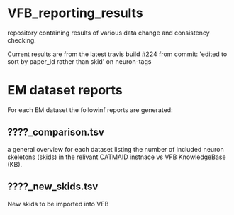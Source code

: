 # VFB_reporting_results
repository containing results of various data change and consistency checking.

 Current results are from the latest travis build #224 from commit: 'edited to sort by paper_id rather than skid' on neuron-tags


# EM dataset reports
For each EM dataset the followinf reports are generated:
## ????_comparison.tsv 
  a general overview for each dataset listing the number of included neuron skeletons (skids) in the relivant CATMAID instnace vs VFB KnowledgeBase (KB).
## ????_new_skids.tsv
  New skids to be imported into VFB

